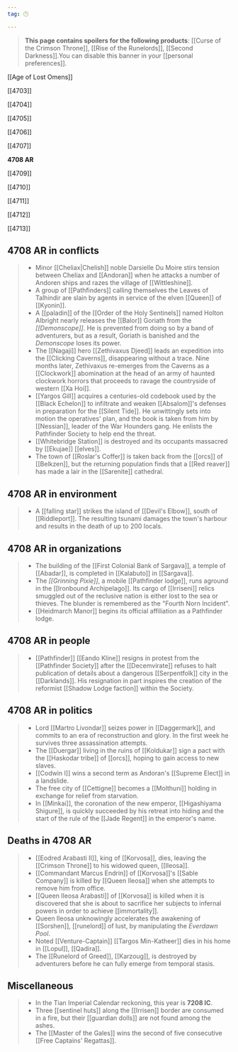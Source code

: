 ```yaml
---
tag: 🕛

---
```

>  **This page contains spoilers for the following products**: [[Curse of the Crimson Throne]], [[Rise of the Runelords]], [[Second Darkness]].You can disable this banner in your [[personal preferences]].



[[Age of Lost Omens]]


[[4703]]

[[4704]]

[[4705]]

[[4706]]

[[4707]]

**4708 AR**

[[4709]]

[[4710]]

[[4711]]

[[4712]]

[[4713]]



## 4708 AR in conflicts

>  - Minor [[Cheliax|Chelish]] noble Darsielle Du Moire stirs tension between Cheliax and [[Andoran]] when he attacks a number of Andoren ships and razes the village of [[Wittleshine]].
>  - A group of [[Pathfinders]] calling themselves the Leaves of Talhindir are slain by agents in service of the elven [[Queen]] of [[Kyonin]].
>  - A [[paladin]] of the [[Order of the Holy Sentinels]] named Holton Albright nearly releases the [[Balor]] Goriath from the *[[Demonscope]]*. He is prevented from doing so by a band of adventurers, but as a result, Goriath is banished and the *Demonscope* loses its power.
>  - The [[Nagaji]] hero [[Zethivaxus Djeed]] leads an expedition into the [[Clicking Caverns]], disappearing without a trace. Nine months later, Zethivaxus re-emerges from the Caverns as a [[Clockwork]] abomination at the head of an army of haunted clockwork horrors that proceeds to ravage the countryside of western [[Xa Hoi]].
>  - [[Yargos Gill]] acquires a centuries-old codebook used by the [[Black Echelon]] to infiltrate and weaken [[Absalom]]'s defenses in preparation for the [[Silent Tide]]. He unwittingly sets into motion the operatives' plan, and the book is taken from him by [[Nessian]], leader of the War Hounders gang. He enlists the Pathfinder Society to help end the threat.
>  - [[Whitebridge Station]] is destroyed and its occupants massacred by [[Ekujae]] [[elves]].
>  - The town of [[Roslar's Coffer]] is taken back from the [[orcs]] of [[Belkzen]], but the returning population finds that a [[Red reaver]] has made a lair in the [[Sarenite]] cathedral.


## 4708 AR in environment

>  - A [[falling star]] strikes the island of [[Devil's Elbow]], south of [[Riddleport]]. The resulting tsunami damages the town's harbour and results in the death of up to 200 locals.


## 4708 AR in organizations

>  - The building of the [[First Colonial Bank of Sargava]], a temple of [[Abadar]], is completed in [[Kalabuto]] in [[Sargava]].
>  - The *[[Grinning Pixie]]*, a mobile [[Pathfinder lodge]], runs aground in the [[Ironbound Archipelago]]. Its cargo of [[Irriseni]] relics smuggled out of the reclusive nation is either lost to the sea or thieves. The blunder is remembered as the "Fourth Norn Incident".
>  - [[Heidmarch Manor]] begins its official affiliation as a Pathfinder lodge.


## 4708 AR in people

>  - [[Pathfinder]] [[Eando Kline]] resigns in protest from the [[Pathfinder Society]] after the [[Decemvirate]] refuses to halt publication of details about a dangerous [[Serpentfolk]] city in the [[Darklands]].  His resignation in part inspires the creation of the reformist [[Shadow Lodge faction]] within the Society.


## 4708 AR in politics

>  - Lord [[Martro Livondar]] seizes power in [[Daggermark]], and commits to an era of reconstruction and glory. In the first week he survives three assassination attempts.
>  - The [[Duergar]] living in the ruins of [[Koldukar]] sign a pact with the [[Haskodar tribe]] of [[orcs]], hoping to gain access to new slaves.
>  - [[Codwin I]] wins a second term as Andoran's [[Supreme Elect]] in a landslide.
>  - The free city of [[Cettigne]] becomes a [[Molthuni]] holding in exchange for relief from starvation.
>  - In [[Minkai]], the coronation of the new emperor, [[Higashiyama Shigure]], is quickly succeeded by his retreat into hiding and the start of the rule of the [[Jade Regent]] in the emperor's name.


## Deaths in 4708 AR

>  - [[Eodred Arabasti II]], king of [[Korvosa]], dies, leaving the [[Crimson Throne]] to his widowed queen, [[Ileosa]].
>  - [[Commandant Marcus Endrin]] of [[Korvosa]]'s [[Sable Company]] is killed by [[Queen Ileosa]] when she attempts to remove him from office.
>  - [[Queen Ileosa Arabasti]] of [[Korvosa]] is killed when it is discovered that she is about to sacrifice her subjects to infernal powers in order to achieve [[immortality]].
>  - Queen Ileosa unknowingly accelerates the awakening of [[Sorshen]], [[runelord]] of lust, by manipulating the *Everdawn Pool*.
>  - Noted [[Venture-Captain]] [[Targos Min-Katheer]] dies in his home in [[Lopul]], [[Qadira]].
>  - The [[Runelord of Greed]], [[Karzoug]], is destroyed by adventurers before he can fully emerge from temporal stasis.


## Miscellaneous

>  - In the Tian Imperial Calendar reckoning, this year is **7208 IC**.
>  - Three [[sentinel huts]] along the [[Irrisen]] border are consumed in a fire, but their [[guardian dolls]] are not found among the ashes.
>  - The [[Master of the Gales]] wins the second of five consecutive [[Free Captains' Regattas]].







